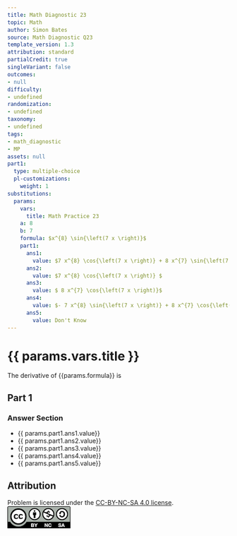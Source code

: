 ```yaml
---
title: Math Diagnostic 23
topic: Math
author: Simon Bates
source: Math Diagnostic Q23
template_version: 1.3
attribution: standard
partialCredit: true
singleVariant: false
outcomes:
- null
difficulty:
- undefined
randomization:
- undefined
taxonomy:
- undefined
tags:
- math_diagnostic
- MP
assets: null
part1:
  type: multiple-choice
  pl-customizations:
    weight: 1
substitutions:
  params:
    vars:
      title: Math Practice 23
    a: 8
    b: 7
    formula: $x^{8} \sin{\left(7 x \right)}$
    part1:
      ans1:
        value: $7 x^{8} \cos{\left(7 x \right)} + 8 x^{7} \sin{\left(7 x \right)}$
      ans2:
        value: $7 x^{8} \cos{\left(7 x \right)} $
      ans3:
        value: $ 8 x^{7} \cos{\left(7 x \right)}$
      ans4:
        value: $- 7 x^{8} \sin{\left(7 x \right)} + 8 x^{7} \cos{\left(7 x \right)}$
      ans5:
        value: Don't Know
---
```

# {{ params.vars.title }}
The derivative of {{params.formula}} is

## Part 1

### Answer Section

- {{ params.part1.ans1.value}}
- {{ params.part1.ans2.value}}
- {{ params.part1.ans3.value}}
- {{ params.part1.ans4.value}}
- {{ params.part1.ans5.value}}

## Attribution

Problem is licensed under the [CC-BY-NC-SA 4.0 license](https://creativecommons.org/licenses/by-nc-sa/4.0/).<br> ![The Creative Commons 4.0 license requiring attribution-BY, non-commercial-NC, and share-alike-SA license.](https://raw.githubusercontent.com/firasm/bits/master/by-nc-sa.png)
